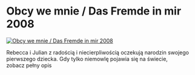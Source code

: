 Obcy we mnie / Das Fremde in mir 2008 
=============
[![Obcy we mnie / Das Fremde in mir 2008 ](http://vidos.pl/images/player.gif)](http://vidos.pl/obcy-we-mnie-das-fremde-in-mir-2008)

 Rebecca i Julian z radością i niecierpliwością oczekują narodzin swojego pierwszego dziecka. Gdy tylko niemowlę pojawia się na świecie, zobacz pełny opis
